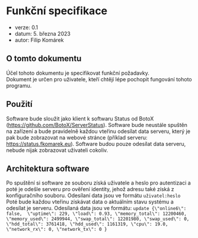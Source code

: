 # Funkční specifikace

- verze: 0.1
- datum: 5. března 2023
- autor: Filip Komárek

## O tomto dokumentu
Účel tohoto dokumentu je specifikovat funkční požadavky.  
Dokument je určen pro uživatele, kteří chtějí lépe pochopit fungování tohoto programu.

## Použití
Software bude sloužit jako klient k softwaru Status od BotoX (https://github.com/BotoX/ServerStatus). Software bude neustále spuštěn na zařízení a bude pravidelně každou vteřinu odesílat data serveru, který je pak bude zobrazovat na webové stránce (příklad serveru: https://status.fkomarek.eu). Software budou pouze odesílat data serveru, nebude nijak zobrazovat uživateli cokoliv.

## Architektura software
Po spuštění si software ze souboru získá uživatele a heslo pro autentizaci a poté je odešle serveru pro ověření identity, jehož adresu také získá z konfiguračního souboru. Odesílaní data jsou ve formátu `uživatel:heslo`  
Poté bude každou vteřinu získávat data o aktuálním stavu systému a odesílat je serveru. Odesílaná data jsou ve formátu: `update {\"online6\": false,  \"uptime\": 229, \"load\": 0.93, \"memory_total\": 12200460, \"memory_used\": 2499944, \"swap_total\": 12201980, \"swap_used\": 0, \"hdd_total\": 3761418, \"hdd_used\": 1161319, \"cpu\": 19.0, \"network_rx\": 0, \"network_tx\": 0 }`  
